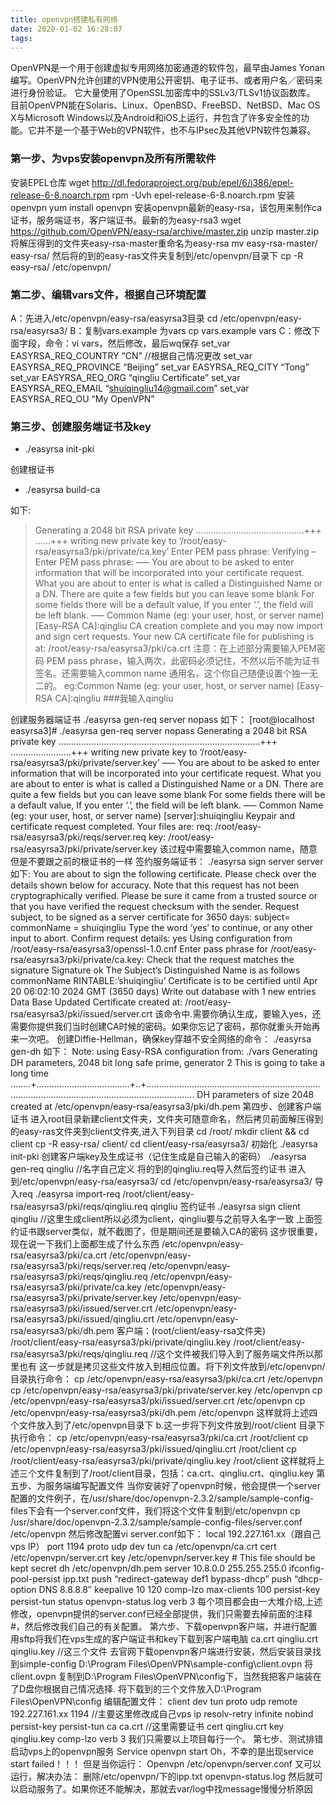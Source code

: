 ```yaml
---
title: openvpn搭建私有网络
date: 2020-01-02 16:28:07
tags:
---
```



OpenVPN是一个用于创建虚拟专用网络加密通道的软件包，最早由James Yonan编写。OpenVPN允许创建的VPN使用公开密钥、电子证书、或者用户名／密码来进行身份验证。
它大量使用了OpenSSL加密库中的SSLv3/TLSv1协议函数库。
目前OpenVPN能在Solaris、Linux、OpenBSD、FreeBSD、NetBSD、Mac OS X与Microsoft Windows以及Android和iOS上运行，并包含了许多安全性的功能。它并不是一个基于Web的VPN软件，也不与IPsec及其他VPN软件包兼容。

<!--more-->

### 第一步、为vps安装openvpn及所有所需软件
安装EPEL仓库
wget http://dl.fedoraproject.org/pub/epel/6/i386/epel-release-6-8.noarch.rpm
rpm -Uvh epel-release-6-8.noarch.rpm
安装openvpn
yum install openvpn
安装openvpn最新的easy-rsa，该包用来制作ca证书，服务端证书，客户端证书。最新的为easy-rsa3
wget https://github.com/OpenVPN/easy-rsa/archive/master.zip
unzip master.zip
将解压得到的文件夹easy-rsa-master重命名为easy-rsa
mv easy-rsa-master/ easy-rsa/
然后将的到的easy-ras文件夹复制到/etc/openvpn/目录下
cp -R easy-rsa/ /etc/openvpn/
### 第二步、编辑vars文件，根据自己环境配置
A：先进入/etc/openvpn/easy-rsa/easyrsa3目录
cd /etc/openvpn/easy-rsa/easyrsa3/
B：复制vars.example 为vars
cp vars.example vars
C：修改下面字段，命令：vi vars，然后修改，最后wq保存
set_var EASYRSA_REQ_COUNTRY “CN” //根据自己情况更改
set_var EASYRSA_REQ_PROVINCE “Beijing”
set_var EASYRSA_REQ_CITY “Tong”
set_var EASYRSA_REQ_ORG “qingliu Certificate”
set_var EASYRSA_REQ_EMAIL “shuiqingliu14@gmail.com”
set_var EASYRSA_REQ_OU “My OpenVPN”
### 第三步、创建服务端证书及key
- ./easyrsa init-pki

创建根证书

- ./easyrsa build-ca

如下:
> Generating a 2048 bit RSA private key
> …………………………………….+++
> ……+++
> writing new private key to ‘/root/easy-rsa/easyrsa3/pki/private/ca.key’
> Enter PEM pass phrase:
> Verifying – Enter PEM pass phrase:
> —–
> You are about to be asked to enter information that will be incorporated
> into your certificate request.
> What you are about to enter is what is called a Distinguished Name or a DN.
> There are quite a few fields but you can leave some blank
> For some fields there will be a default value,
> If you enter ‘.’, the field will be left blank.
> —–
> Common Name (eg: your user, host, or server name) [Easy-RSA CA]:qingliu
> CA creation complete and you may now import and sign cert requests.
> Your new CA certificate file for publishing is at:
> /root/easy-rsa/easyrsa3/pki/ca.crt
注意：在上述部分需要输入PEM密码 PEM pass phrase，输入两次，此密码必须记住，不然以后不能为证书签名。还需要输入common name 通用名，这个你自己随便设置个独一无二的。
eg:Common Name (eg: your user, host, or server name) [Easy-RSA CA]:qingliu
###我输入qingliu

创建服务器端证书
./easyrsa gen-req server nopass
如下：
[root@localhost easyrsa3]# ./easyrsa gen-req server nopass
Generating a 2048 bit RSA private key
……………………………………………………………………..+++
……………………+++
writing new private key to ‘/root/easy-rsa/easyrsa3/pki/private/server.key’
—–
You are about to be asked to enter information that will be incorporated
into your certificate request.
What you are about to enter is what is called a Distinguished Name or a DN.
There are quite a few fields but you can leave some blank
For some fields there will be a default value,
If you enter ‘.’, the field will be left blank.
—–
Common Name (eg: your user, host, or server name) [server]:shuiqingliu
Keypair and certificate request completed. Your files are:
req: /root/easy-rsa/easyrsa3/pki/reqs/server.req
key: /root/easy-rsa/easyrsa3/pki/private/server.key
该过程中需要输入common name，随意但是不要跟之前的根证书的一样
签约服务端证书：
./easyrsa sign server server
如下:
You are about to sign the following certificate.
Please check over the details shown below for accuracy. Note that this request
has not been cryptographically verified. Please be sure it came from a trusted
source or that you have verified the request checksum with the sender.
Request subject, to be signed as a server certificate for 3650 days:
subject=
commonName = shuiqingliu
Type the word ‘yes’ to continue, or any other input to abort.
Confirm request details: yes
Using configuration from /root/easy-rsa/easyrsa3/openssl-1.0.cnf
Enter pass phrase for /root/easy-rsa/easyrsa3/pki/private/ca.key:
Check that the request matches the signature
Signature ok
The Subject’s Distinguished Name is as follows
commonName
RINTABLE:’shuiqingliu’
Certificate is to be certified until Apr 20 06:02:10 2024 GMT (3650 days)
Write out database with 1 new entries
Data Base Updated
Certificate created at: /root/easy-rsa/easyrsa3/pki/issued/server.crt
该命令中.需要你确认生成，要输入yes，还需要你提供我们当时创建CA时候的密码。如果你忘记了密码，那你就重头开始再来一次吧。
创建Diffie-Hellman，确保key穿越不安全网络的命令：
./easyrsa gen-dh
如下：
Note: using Easy-RSA configuration from: ./vars
Generating DH parameters, 2048 bit long safe prime, generator 2
This is going to take a long time
……..+……………………………….+..+…………………………………………………………………………………………………………………………….
DH parameters of size 2048 created at /etc/openvpn/easy-rsa/easyrsa3/pki/dh.pem
第四步、创建客户端证书
进入root目录新建client文件夹，文件夹可随意命名，然后拷贝前面解压得到的easy-ras文件夹到client文件夹,进入下列目录
cd /root/
mkdir client && cd client
cp -R easy-rsa/ client/
cd client/easy-rsa/easyrsa3/
初始化
./easyrsa init-pki
创建客户端key及生成证书（记住生成是自己输入的密码）
./easyrsa gen-req qingliu //名字自己定义
将的到的qingliu.req导入然后签约证书
进入到/etc/openvpn/easy-rsa/easyrsa3/
cd /etc/openvpn/easy-rsa/easyrsa3/
导入req
./easyrsa import-req /root/client/easy-rsa/easyrsa3/pki/reqs/qingliu.req qingliu
签约证书
./easyrsa sign client qingliu
//这里生成client所以必须为client，qingliu要与之前导入名字一致
上面签约证书跟server类似，就不截图了，但是期间还是要输入CA的密码
这步很重要，现在说一下我们上面都生成了什么东西
/etc/openvpn/easy-rsa/easyrsa3/pki/ca.crt
/etc/openvpn/easy-rsa/easyrsa3/pki/reqs/server.req
/etc/openvpn/easy-rsa/easyrsa3/pki/reqs/qingliu.req
/etc/openvpn/easy-rsa/easyrsa3/pki/private/ca.key
/etc/openvpn/easy-rsa/easyrsa3/pki/private/server.key
/etc/openvpn/easy-rsa/easyrsa3/pki/issued/server.crt
/etc/openvpn/easy-rsa/easyrsa3/pki/issued/qingliu.crt
/etc/openvpn/easy-rsa/easyrsa3/pki/dh.pem
客户端：(root/client/easy-rsa文件夹)
/root/client/easy-rsa/easyrsa3/pki/private/qingliu.key
/root/client/easy-rsa/easyrsa3/pki/reqs/qingliu.req //这个文件被我们导入到了服务端文件所以那里也有
这一步就是拷贝这些文件放入到相应位置。将下列文件放到/etc/openvpn/ 目录执行命令：
cp /etc/openvpn/easy-rsa/easyrsa3/pki/ca.crt /etc/openvpn
cp /etc/openvpn/easy-rsa/easyrsa3/pki/private/server.key /etc/openvpn
cp /etc/openvpn/easy-rsa/easyrsa3/pki/issued/server.crt /etc/openvpn
cp /etc/openvpn/easy-rsa/easyrsa3/pki/dh.pem /etc/openvpn
这样就将上述四个文件放入到了/etc/openvpn目录下
b.这一步将下列文件放到/root/client 目录下执行命令：
cp /etc/openvpn/easy-rsa/easyrsa3/pki/ca.crt /root/client
cp /etc/openvpn/easy-rsa/easyrsa3/pki/issued/qingliu.crt /root/client
cp /root/client/easy-rsa/easyrsa3/pki/private/qingliu.key /root/client
这样就将上述三个文件复制到了/root/client目录，包括：ca.crt、qingliu.crt、qingliu.key
第五步、为服务端编写配置文件
当你安装好了openvpn时候，他会提供一个server配置的文件例子，在/usr/share/doc/openvpn-2.3.2/sample/sample-config-files下会有一个server.conf文件，我们将这个文件复制到/etc/openvpn
cp /usr/share/doc/openvpn-2.3.2/sample/sample-config-files/server.conf /etc/openvpn
然后修改配置vi server.conf如下：
local 192.227.161.xx（跟自己vps IP）
port 1194
proto udp
dev tun
ca /etc/openvpn/ca.crt
cert /etc/openvpn/server.crt
key /etc/openvpn/server.key # This file should be kept secret
dh /etc/openvpn/dh.pem
server 10.8.0.0 255.255.255.0
ifconfig-pool-persist ipp.txt
push “redirect-gateway def1 bypass-dhcp”
push “dhcp-option DNS 8.8.8.8″
keepalive 10 120
comp-lzo
max-clients 100
persist-key
persist-tun
status openvpn-status.log
verb 3
每个项目都会由一大堆介绍,上述修改，openvpn提供的server.conf已经全部提供，我们只需要去掉前面的注释#，然后修改我们自己的有关配置。
第六步、下载openvpn客户端，并进行配置
用sftp将我们在vps生成的客户端证书和key下载到客户端电脑
ca.crt qingliu.crt qingliu.key //这三个文件
去官网下载openvpn客户端进行安装，然后安装目录找到simple-config
D:\Program Files\OpenVPN\sample-config\client.ovpn
将client.ovpn 复制到D:\Program Files\OpenVPN\config下，当然我把客户端装在了D盘你根据自己情况选择.
将下载到的三个文件放入D:\Program Files\OpenVPN\config
编辑配置文件：
client
dev tun
proto udp
remote 192.227.161.xx 1194 //主要这里修改成自己vps ip
resolv-retry infinite
nobind
persist-key
persist-tun
ca ca.crt //这里需要证书
cert qingliu.crt
key qingliu.key
comp-lzo
verb 3
我们只需要以上项目每行一个。
第七步、测试排错
启动vps上的openvpn服务
Service openvpn start
Oh，不幸的是出现service start failed！！！
但是当你运行：
Openvpn /etc/openvpn/server.conf
又可以运行，解决办法：
删除/etc/openvpn/下的ipp.txt openvpn-status.log
然后就可以启动服务了。如果你还不能解决，那就去var/log中找message慢慢分析原因
